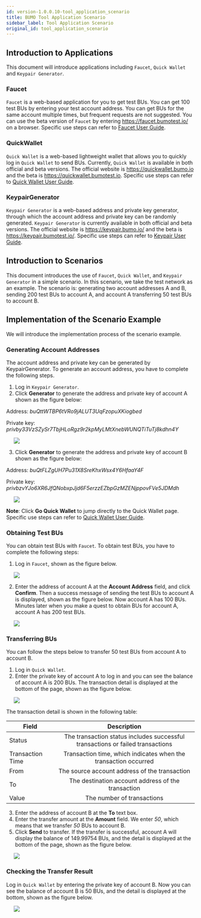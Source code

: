 ```yaml
---
id: version-1.0.0.10-tool_application_scenario
title: BUMO Tool Application Scenario
sidebar_label: Tool Application Scenario
original_id: tool_application_scenario
---
```


## Introduction to Applications

This document will introduce applications including `Faucet`, `Quick Wallet` and `Keypair Generator`.

### Faucet

`Faucet` is a web-based application for you to get test BUs. You can get 100 test BUs by entering your test account address. You can get BUs for the same account multiple times, but frequent requests are not suggested. You can use the beta version of `Faucet` by entering https://faucet.bumotest.io/ on a browser. Specific use steps can refer to [Faucet User Guide](../faucet_user_guide).

### QuickWallet

`Quick Wallet` is a web-based lightweight wallet that allows you to quickly log in `Quick Wallet` to send BUs. Currently, `Quick Wallet` is available in both official and beta versions. The official website is https://quickwallet.bumo.io and the beta is https://quickwallet.bumotest.io. Specific use steps can refer to [Quick Wallet User Guide](../quick_wallet_user_guide).

### KeypairGenerator

`Keypair Generator` is a web-based address and private key generator, through which the account address and private key can be randomly generated. `Keypair Generator` is currently available in both official and beta versions. The official website is https://keypair.bumo.io/ and the beta is https://keypair.bumotest.io/. Specific use steps can refer to [Keypair User Guide](../keypair_generator_user_guide).

## Introduction to Scenarios

This document introduces the use of `Faucet`, `Quick Wallet`, and `Keypair Generator` in a simple scenario. In this scenario, we take the test network as an example. The scenario is: generating two account addresses A and B, sending 200 test BUs to account A, and account A transferring 50 test BUs to account B.

## Implementation of the Scenario Example

We will introduce the implementation process of the scenario example.

### Generating Account Addresses

The account address and private key can be generated by KeypairGenerator. To generate an account address, you have to complete the following steps.
1. Log in `Keypair Generator`.
2. Click **Generator** to generate the address and private key of account A shown as the figure below:

Address: *buQttWTBP6tVRo9jALUT3UqFzopuXKiogbed*

Private key: *privby33VzSZySr7TbjHLoRgz9r2kpMyLMtXnebWUNQTiTuTj8kdhn4Y*

<img src="/docs/assets/accountaddressgeneration_1.jpg" style= "margin-left: 20px">

3. Click **Generator** to generate the address and private key of account B shown as the figure below:

Address: *buQtFLZgUH7Pu31X8SreKhxWsx4Y6HfaaY4F*

Private key: *privbzvYJo6XR6JfQNobxpJjd6F5erzzEZbpGzMZENjppovFVe5JDMdh*  

<img src="/docs/assets/accountaddressgeneration_2.jpg" style= "margin-left: 20px">

**Note**: Click **Go Quick Wallet** to jump directly to the Quick Wallet page. Specific use steps can refer to [Quick Wallet User Guide](../quick_wallet_user_guide).

### Obtaining Test BUs

You can obtain test BUs with `Faucet`. To obtain test BUs, you have to complete the following steps:
1. Log in `Faucet`, shown as the figure below.

<img src="/docs/assets/acquiretestbu_1.jpg" style= "margin-left: 20px">

2. Enter the address of account A at the **Account Address** field, and click **Confirm**. Then a success message of sending the test BUs to account A is displayed, shown as the figure below. Now account A has 100 BUs. Minutes later when you make a quest to obtain BUs for account A, account A has 200 test BUs.

<img src="/docs/assets/acquiretestbu_2.jpg" style= "margin-left: 20px">

### Transferring BUs

You can follow the steps below to transfer 50 test BUs from account A to account B.
1. Log in `Quick Wallet`.
2. Enter the private key of account A to log in and you can see the balance of account A is 200 BUs. The transaction detail is displayed at the bottom of the page, shown as the figure below.

<img src="/docs/assets/transferbu_1.jpg" style= "margin-left: 20px">  


The transaction detail is shown in the following table:

|Field|Description|
|----|:-------:|
|Status|The transaction status includes successful transactions or failed transactions|
|Transaction Time|Transaction time, which indicates when the transaction occurred|
|From|The source account address of the transaction|
|To|The destination account address of the transaction|
|Value|The number of transactions|

3. Enter the address of account B at the **To** text box.
4. Enter the transfer amount at the **Amount** field. We enter *50*, which means that we transfer *50* BUs to account B.
5. Click **Send** to transfer. If the transfer is successful, account A will display the balance of 149.99754 BUs, and the detail is displayed at the bottom of the page, shown as the figure below.

<img src="/docs/assets/transferbu_2.jpg" style= "margin-left: 20px">  

### Checking the Transfer Result

Log in `Quick Wallet` by entering the private key of account B. Now you can see the balance of account B is 50 BUs, and the detail is displayed at the bottom, shown as the figure below.

<img src="/docs/assets/checktransfer.jpg" style= "margin-left: 20px">  
